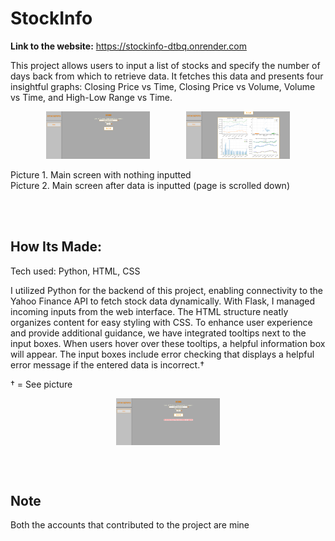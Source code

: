 # StockInfo

**Link to the website:** https://stockinfo-dtbq.onrender.com

This project allows users to input a list of stocks and specify the number of days back from which to retrieve data. It fetches this data and presents four insightful graphs: Closing Price vs Time, Closing Price vs Volume, Volume vs Time, and High-Low Range vs Time.

<div style="display: flex; justify-content: space-evenly;">
    <img src="docs/Screenshot 2024-08-05 210358.png" alt="Graph 1" style="width: 33%;"/>
    <img src="docs/Screenshot 2024-08-05 210505.png" alt="Graph 2" style="width: 33%;"/>
</div>
<br>
Picture 1. Main screen with nothing inputted <br>
Picture 2. Main screen after data is inputted (page is scrolled down)

<br><br>
## How Its Made:

Tech used: Python, HTML, CSS

I utilized Python for the backend of this project, enabling connectivity to the Yahoo Finance API to fetch stock data dynamically. With Flask, I managed incoming inputs from the web interface. The HTML structure neatly organizes content for easy styling with CSS. To enhance user experience and provide additional guidance, we have integrated tooltips next to the input boxes. When users hover over these tooltips, a helpful information box will appear. The input boxes include error checking that displays a helpful error message if the entered data is incorrect.†

† = See picture
<div style="display:flex; justify-content: space-evenly;">
    <img src="docs/Screenshot 2024-08-05 210637.png" alt="Graph 3" style="width: 33%;"/>
</div>

<br><br>
## Note

Both the accounts that contributed to the project are mine